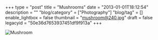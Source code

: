 +++
type = "post"
title = "Mushrooms"
date = "2013-01-01T18:12:54"
description = ""
"blog/category" = ["Photography"]
"blog/tag" = []
enable_lightbox = false
thumbnail = "mushroom@240.jpg"
draft = false
legacyid = "50e36d7653937451df9f913a"
+++

<p><img style="display:block; margin-left:auto; margin-right:auto;" src="mushroom.jpg" alt="Mushroom" title="mushroom.jpg" border="0"   /></p>
    